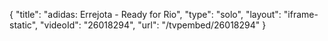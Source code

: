 {
    "title": "adidas: Errejota - Ready for Rio",
    "type": "solo",
    "layout": "iframe-static",
    "videoId": "26018294",
    "url": "\/tvpembed\/26018294"
}